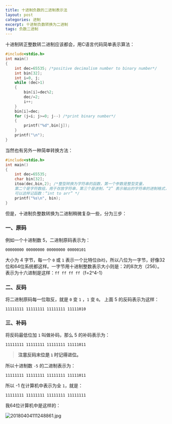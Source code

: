 ```yaml
---
title: 十进制负数的二进制表示法
layout: post
categories: 进制
excerpt: 十进制负数转换为二进制
tags: 负数二进制
---
```

十进制转正整数转二进制应该都会，用C语言代码简单表示算法：
``` c
#include<stdio.h>
int main()
{
	int dec=65535; /*positive decimalism number to binary number*/
	int bin[32];
	int i=0, j;
	while (dec>1)
	{
		bin[i]=dec%2;
		dec/=2;
		i++;
	}
	bin[i]=dec;
	for (j=i; j>=0; j--) /*print binary number*/
	{
		printf("%d",bin[j]); 
	}
	printf("\n");
}
```
当然也有另外一种简单转换方法：
``` c
#include<stdio.h>
int main()
{
	int dec=65535;
	char bin[32];
	itoa(dec,bin,2); /*整型转换为字符串的函数，第一个参数是整型变量，
	第二个是字符数组，用于存放字符串，第三个是进制，“2” 表示输出的字符串的进制格式，
	可以这样记函数：“int to arr” */
	printf("%s\n", bin);
}
```
但是，十进制负整数转换为二进制稍微复杂一些，分为三步：
### 一、原码
例如一个十进制数 5，二进制原码表示为：

`00000000 00000000 00000000 00000101`

大小为 4 字节，每一个 `0` 或  `1` 表示一个比特位(bit)，所以八位为一字节，好像32位和64位系统都这样。一字节用十进制整数表示大小则是：2的8次方（256）。
表示为十六进制是这样：`ff ff ff ff`（f=2^4-1）
###  二、反码
将二进制原码每一位取反，就是 `0` 变 `1` ，`1` 变 `0`。
上面 5 的反码表示为这样：

`11111111 11111111 11111111 11111010`
### 三、补码
将反码最低位加 `1` 叫做补码，那么 5 的补码表示为：

`11111111 11111111 11111111 11111011`

>**注意反码末位是 `1` 时记得进位。**

所以十进制数 `-5` 的二进制表示为： 

`11111111 11111111 11111111 11111011`

所以 -1 在计算机中表示为全 `1`，就是：

`11111111 11111111 11111111 11111111`

我64位计算机中是这样的：

![20180404111248861.jpg](https://i.loli.net/2018/04/15/5ad3575f46acf.jpg)
